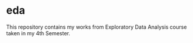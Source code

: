 # eda
This repository contains my works from Exploratory Data Analysis course taken in my 4th Semester.
